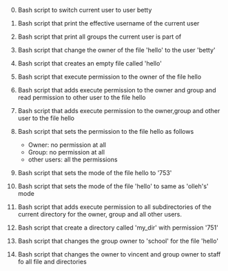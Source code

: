 0. Bash script to switch current user to user betty

1. Bash script that print the effective username of the current user

2. Bash script that print all groups the current user is part of

3. Bash script that change the owner of the file 'hello' to the user 'betty'

4. Bash script that creates an empty file called 'hello'

5. Bash script that execute permission to the owner of the file hello

6. Bash script that adds execute permission to the owner and group and read 		permission to other user to the file hello

7. Bash script that adds execute permission to the owner,group and other user to 	the file hello

8. Bash script that sets the permission to the file hello as follows
	- Owner: no permission at all
	- Group: no permission at all
	- other users: all the permissions

9. Bash script that sets the mode of the file hello to '753'

10. Bash script that sets the mode of the file 'hello' to same as 'olleh's' mode

11. Bash script that adds execute permission to all subdirectories of the current directory for the owner, group and all other users.

12. Bash script that create a directory called 'my_dir' with permission '751'

13. Bash script that changes the group owner to 'school' for the file 'hello'

14. Bash script that changes the owner to vincent and group owner to staff fo all 	file and directories
